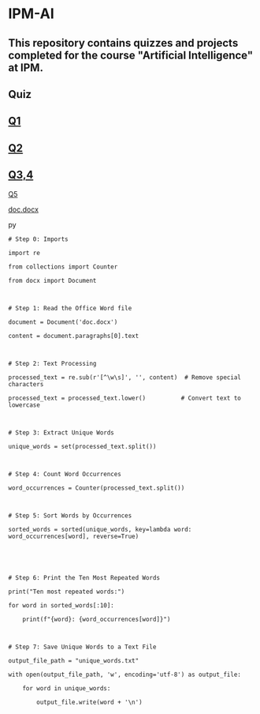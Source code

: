 # IPM-AI
This repository contains quizzes and projects completed for the course "Artificial Intelligence" at IPM.
---
## Quiz
[Q1](https://github.com/AryaKoureshi/IPM-AI/blob/412e872a98575a8d7d76107d6078e72703a2da24/Python-Quiz/Q1.jpg)
---
[Q2](https://github.com/AryaKoureshi/IPM-AI/blob/601b6241931707eaf08f8e9d5deb057759b7fc56/Python-Quiz/Q2.jpeg)
---
[Q3,4](https://github.com/AryaKoureshi/IPM-AI/blob/601b6241931707eaf08f8e9d5deb057759b7fc56/Python-Quiz/Q3%264.png)
---
[Q5](IPM-AI/Python-Quiz)

[doc.docx](https://github.com/AryaKoureshi/IPM-AI/blob/601b6241931707eaf08f8e9d5deb057759b7fc56/Python-Quiz/Q5/doc.docx)

py
```
# Step 0: Imports

import re

from collections import Counter

from docx import Document



# Step 1: Read the Office Word file

document = Document('doc.docx')

content = document.paragraphs[0].text



# Step 2: Text Processing

processed_text = re.sub(r'[^\w\s]', '', content)  # Remove special characters

processed_text = processed_text.lower()          # Convert text to lowercase



# Step 3: Extract Unique Words

unique_words = set(processed_text.split())



# Step 4: Count Word Occurrences

word_occurrences = Counter(processed_text.split())



# Step 5: Sort Words by Occurrences

sorted_words = sorted(unique_words, key=lambda word: word_occurrences[word], reverse=True)





# Step 6: Print the Ten Most Repeated Words

print("Ten most repeated words:")

for word in sorted_words[:10]:

    print(f"{word}: {word_occurrences[word]}")



# Step 7: Save Unique Words to a Text File

output_file_path = "unique_words.txt"

with open(output_file_path, 'w', encoding='utf-8') as output_file:

    for word in unique_words:

        output_file.write(word + '\n')
```

